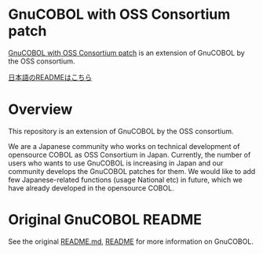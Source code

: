GnuCOBOL with OSS Consortium patch
============

[GnuCOBOL with OSS Consortium patch](https://github.com/opensourcecobol/gnucobol-osscons-patch)
 is an extension of GnuCOBOL by the OSS consortium.

[日本語のREADMEはこちら](./README_JP.md)

Overview
============

This repository is an extension of GnuCOBOL by the OSS consortium.

We are a Japanese community who works on technical development of opensource COBOL as  OSS Consortium in Japan.
Currently, the number of users who wants to use GnuCOBOL is increasing in Japan and our community develops the GnuCOBOL patches for them.
We would like to add few Japanese-related functions (usage National etc) in future, which we have already developed in the opensource COBOL.

Original GnuCOBOL README
============

See the original [README.md](./README.gnu.md), [README](./README) for more information on GnuCOBOL.
